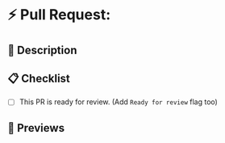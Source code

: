 # ⚡ Pull Request:

## 📄 Description

<!--- Provide a brief description of the purpose and scope of this pull request. -->

## 📋 Checklist

- [ ] This PR is ready for review. (Add `Ready for review` flag too)

## 🎥 Previews

<!---

Provide a list of page paths to preview
This will be autogenerated, no need to add links manually
(but still can add extra links)

- /path/to/page
-->
